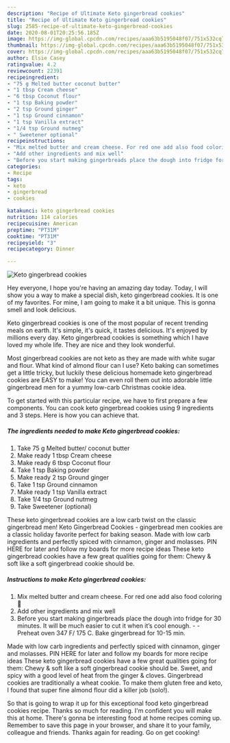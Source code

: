```yaml
---
description: "Recipe of Ultimate Keto gingerbread cookies"
title: "Recipe of Ultimate Keto gingerbread cookies"
slug: 2585-recipe-of-ultimate-keto-gingerbread-cookies
date: 2020-08-01T20:25:56.185Z
image: https://img-global.cpcdn.com/recipes/aaa63b5195048f07/751x532cq70/keto-gingerbread-cookies-recipe-main-photo.jpg
thumbnail: https://img-global.cpcdn.com/recipes/aaa63b5195048f07/751x532cq70/keto-gingerbread-cookies-recipe-main-photo.jpg
cover: https://img-global.cpcdn.com/recipes/aaa63b5195048f07/751x532cq70/keto-gingerbread-cookies-recipe-main-photo.jpg
author: Elsie Casey
ratingvalue: 4.2
reviewcount: 22391
recipeingredient:
- "75 g Melted butter coconut butter"
- "1 tbsp Cream cheese"
- "6 tbsp Coconut flour"
- "1 tsp Baking powder"
- "2 tsp Ground ginger"
- "1 tsp Ground cinnamon"
- "1 tsp Vanilla extract"
- "1/4 tsp Ground nutmeg"
- " Sweetener optional"
recipeinstructions:
- "Mix melted butter and cream cheese. For red one add also food coloring 🔴"
- "Add other ingredients and mix well"
- "Before you start making gingerbreads place the dough into fridge for 30 minutes. It will be much easier to cut it when it’s cool enough.  Preheat oven 347 F/ 175 C. Bake gingerbread for 10-15 min."
categories:
- Recipe
tags:
- keto
- gingerbread
- cookies

katakunci: keto gingerbread cookies 
nutrition: 114 calories
recipecuisine: American
preptime: "PT31M"
cooktime: "PT31M"
recipeyield: "3"
recipecategory: Dinner

---
```



![Keto gingerbread cookies](https://img-global.cpcdn.com/recipes/aaa63b5195048f07/751x532cq70/keto-gingerbread-cookies-recipe-main-photo.jpg)

Hey everyone, I hope you're having an amazing day today. Today, I will show you a way to make a special dish, keto gingerbread cookies. It is one of my favorites. For mine, I am going to make it a bit unique. This is gonna smell and look delicious.

Keto gingerbread cookies is one of the most popular of recent trending meals on earth. It's simple, it's quick, it tastes delicious. It's enjoyed by millions every day. Keto gingerbread cookies is something which I have loved my whole life. They are nice and they look wonderful.

Most gingerbread cookies are not keto as they are made with white sugar and flour. What kind of almond flour can I use? Keto baking can sometimes get a little tricky, but luckily these delicious homemade keto gingerbread cookies are EASY to make! You can even roll them out into adorable little gingerbread men for a yummy low-carb Christmas cookie idea.


To get started with this particular recipe, we have to first prepare a few components. You can cook keto gingerbread cookies using 9 ingredients and 3 steps. Here is how you can achieve that.

<!--inarticleads1-->

##### The ingredients needed to make Keto gingerbread cookies:

1. Take 75 g Melted butter/ coconut butter
1. Make ready 1 tbsp Cream cheese
1. Make ready 6 tbsp Coconut flour
1. Take 1 tsp Baking powder
1. Make ready 2 tsp Ground ginger
1. Take 1 tsp Ground cinnamon
1. Make ready 1 tsp Vanilla extract
1. Take 1/4 tsp Ground nutmeg
1. Take  Sweetener (optional)


These keto gingerbread cookies are a low carb twist on the classic gingerbread men! Keto Gingerbread Cookies - gingerbread men cookies are a classic holiday favorite perfect for baking season. Made with low carb ingredients and perfectly spiced with cinnamon, ginger and molasses. PIN HERE for later and follow my boards for more recipe ideas These keto gingerbread cookies have a few great qualities going for them: Chewy &amp; soft like a soft gingerbread cookie should be. 

<!--inarticleads2-->

##### Instructions to make Keto gingerbread cookies:

1. Mix melted butter and cream cheese. For red one add also food coloring 🔴
1. Add other ingredients and mix well
1. Before you start making gingerbreads place the dough into fridge for 30 minutes. It will be much easier to cut it when it’s cool enough. -  - Preheat oven 347 F/ 175 C. Bake gingerbread for 10-15 min.


Made with low carb ingredients and perfectly spiced with cinnamon, ginger and molasses. PIN HERE for later and follow my boards for more recipe ideas These keto gingerbread cookies have a few great qualities going for them: Chewy &amp; soft like a soft gingerbread cookie should be. Sweet, and spicy with a good level of heat from the ginger &amp; cloves. Gingerbread cookies are traditionally a wheat cookie. To make them gluten free and keto, I found that super fine almond flour did a killer job (solo!). 

So that is going to wrap it up for this exceptional food keto gingerbread cookies recipe. Thanks so much for reading. I'm confident you will make this at home. There's gonna be interesting food at home recipes coming up. Remember to save this page in your browser, and share it to your family, colleague and friends. Thanks again for reading. Go on get cooking!
